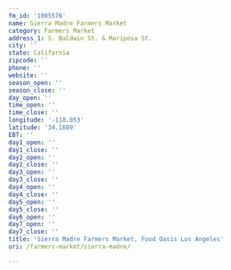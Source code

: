 ```yaml
---
fm_id: '1005576'
name: Sierra Madre Farmers Market
category: Farmers Market
address_1: S. Baldwin St. & Mariposa St.
city: ''
state: California
zipcode: ''
phone: ''
website: ''
season_open: ''
season_close: ''
day_open: ''
time_open: ''
time_close: ''
longitude: '-118.053'
latitude: '34.1609'
EBT: ''
day1_open: ''
day1_close: ''
day2_open: ''
day2_close: ''
day3_open: ''
day3_close: ''
day4_open: ''
day4_close: ''
day5_open: ''
day5_close: ''
day6_open: ''
day7_open: ''
day7_close: ''
title: 'Sierra Madre Farmers Market, Food Oasis Los Angeles'
uri: /farmers-market/sierra-madre/

---
```

